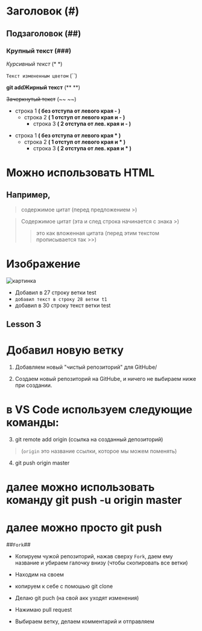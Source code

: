 # Заголовок (#)

## Подзаголовок (##) 

### Крупный текст (###)

*Курсивный текст* (* *)

`Текст измененным цветом` (``)

**git addЖирный текст** (** **)

~~Зачеркнутый текст~~ (~~ ~~)

- строка 1 **( без отступа от левого края - )**
    - строка 2 **( 1 отступ от левого края и - )**
        - строка 3 **( 2 отступа от лев. края и - )**
* строка 1 **( без отступа от левого края * )**
    * строка 2  **( 1 отступ от левого края и * )**
        * строка 3 **( 2 отступа от лев. края и * )**

<h1> Можно использовать HTML </h1>

<h2> Например, </h2>  

> содержимое цитат (перед предложением >)


> Содержимое цитат (эта и след строка начинается с знака >)
> 
>> это как вложенная цитата (перед этим текстом прописывается так >>)

# Изображение 

![картинка](https://markdown.net.br/assets/img/basic-syntax/markdown-logo-small.png)



* Добавил в 27 строку ветки test
* `добавил текст в строку 28 ветки t1`
* добавил в 30 строку текст ветки test

## Lesson 3

# Добавил новую ветку

1. Добавляем новый "чистый репозиторий" для GitHube/

2. Создаем новый репозиторий на GitHube, и ничего не выбираем ниже при создании.

# в VS Code используем следующие команды:

3. git remote add origin (ссылка на созданный депозиторий)

>(`origin` это название ссылки, которое мы можем поменять)

4. git push origin master

# далее можно использовать команду git push -u origin master

# далее можно просто git push

##`Fork`##

* Копируем чужой репозиторий, нажав сверху `Fork`, даем ему название и убираем галочку внизу (чтобы скопировать все ветки)
* Находим на своем

* копируем к себе с помошью git clone

* Делаю git puch (на свой акк уходят изменения)

* Нажимаю pull request

* Выбираем ветку, делаем комментарий и отправляем

